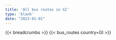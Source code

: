 ```yaml
---
title: 'All bus routes in GI'
type: 'blank'
date: "2023-01-01"
---
```


{{< breadcrumbs >}}
{{< bus_routes country=GI >}}
